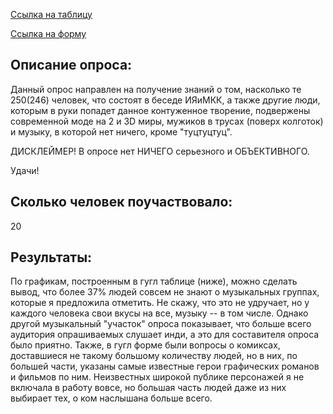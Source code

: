 [Ссылка на таблицу](https://docs.google.com/spreadsheets/d/1gyrVIoPRIJVI9S0jpDd9Yj5cAkA1sBmu0xNswPh_ByI/edit#gid=92741049&fvid=486101132)

[Ссылка на форму](https://docs.google.com/forms/d/1Gmx2P6JdTKkNkMf5X15ny_gI1Yn5HlfmRTvrin9dPj0/edit)

## Описание опроса:

Данный опрос направлен на получение знаний о том, насколько те 250(246) человек, что состоят в беседе ИЯиМКК, а также другие люди, которым в руки попадет данное контуженное творение, подвержены современной моде на 2 и 3D миры, мужиков в трусах (поверх колготок) и музыку, в которой нет ничего, кроме "туцтуцтуц". 

ДИСКЛЕЙМЕР! В опросе нет НИЧЕГО серьезного и ОБЪЕКТИВНОГО. 

Удачи!

## Сколько человек поучаствовало: 
20

## Результаты:

По графикам, построенным в гугл таблице (ниже), можно сделать вывод, что более 37% людей совсем не знают о музыкальных группах, которые я предложила отметить. Не скажу, что это не удручает, но у каждого человека свои вкусы на все, музыку -- в том числе. Однако другой музыкальный "участок" опроса показывает, что больше всего аудитория опрашиваемых слушает инди, а это для составителя опроса было приятно. Также, в гугл форме были вопросы о комиксах, доставшиеся не такому большому количеству людей, но в них, по большей части, указаны самые известные герои графических романов и фильмов по ним. Неизвестных широкой публике персонажей я не включала в работу вовсе, но большая часть людей даже из них выбирает тех, о ком наслышана больше всего. 
